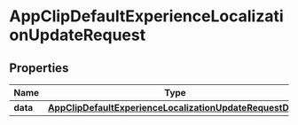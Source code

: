 

# AppClipDefaultExperienceLocalizationUpdateRequest


## Properties

| Name | Type | Description | Notes |
|------------ | ------------- | ------------- | -------------|
|**data** | [**AppClipDefaultExperienceLocalizationUpdateRequestData**](AppClipDefaultExperienceLocalizationUpdateRequestData.md) |  |  |



